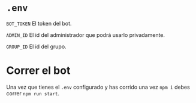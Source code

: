 # `.env`

`BOT_TOKEN` El token del bot.

`ADMIN_ID` El id del administrador que podrá usarlo privadamente.

`GROUP_ID` El id del grupo.

# Correr el bot

Una vez que tienes el `.env` configurado y has corrido una vez `npm i` debes correr `npm run start`.
